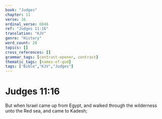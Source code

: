 ```yaml
---
book: "Judges"
chapter: 11
verse: 16
ordinal_verse: 6846
ref: "Judges 11:16"
translation: "KJV"
genre: "History"
word_count: 20
topics: []
cross_references: []
grammar_tags: [contrast-opener, contrast]
thematic_tags: [names-of-god]
tags: ["Bible","KJV","Judges"]
---
```


# Judges 11:16

But when Israel came up from Egypt, and walked through the wilderness unto the Red sea, and came to Kadesh;
